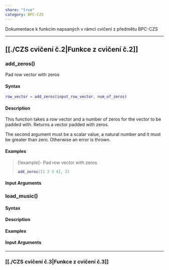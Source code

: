 ```yaml
---
share: "true"
category: BPC-CZS
---
```


Dokumentace k funkcím napsaných v rámci cvičení z předmětu BPC-CZS

---

## [[./CZS cvičení č.2|Funkce z cvičení č.2]]

### add_zeros()

Pad row vector with zeros

#### Syntax

```matlab
row_vector = add_zeros(input_row_vector, num_of_zeros)
```

#### Description

This function takes a row vector and a number of zeros for the vector to be padded with. Returns a vector padded with zeros.

The second argument must be a scalar value, a natural number and it must be greater than zero. Otherwise an error is thrown.

#### Examples

> [!example]- Pad row vector with zeros
> ```matlab
> add_zeros([1 2 3 4], 2)
> ```

#### Input Arguments

### load_music()

#### Syntax

#### Description

#### Examples

#### Input Arguments

---

### [[./CZS cvičení č.3|Funkce z cvičení č.3]]